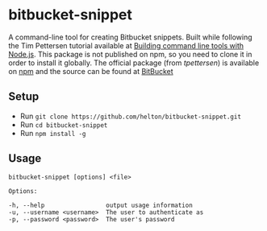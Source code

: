 # bitbucket-snippet

A command-line tool for creating Bitbucket snippets.
Built while following the Tim Pettersen tutorial available at [Building command line tools with Node.js](https://developer.atlassian.com/blog/2015/11/scripting-with-node/).
This package is not published on npm, so you need to clone it in order to install it globally.
The official package (from _tpettersen_) is available on [npm](https://www.npmjs.com/package/bitbucket-snippet) and the source can be found at [BitBucket](https://bitbucket.org/tpettersen/bitbucket-snippet)

## Setup
- Run `git clone https://github.com/helton/bitbucket-snippet.git`
- Run `cd bitbucket-snippet`
- Run `npm install -g`

## Usage
	bitbucket-snippet [options] <file>
	
	Options:

    -h, --help                 output usage information
    -u, --username <username>  The user to authenticate as
    -p, --password <password>  The user's password
